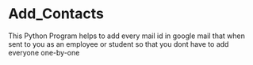 # Add_Contacts
This Python Program helps to add every mail id in google mail that when sent to you as an employee or student so that you dont have to add everyone one-by-one